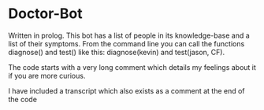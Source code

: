 # Doctor-Bot

Written in prolog. This bot has a list of people in its knowledge-base and a list of
their symptoms. From the command line you can call the functions diagnose() and test()
like this: diagnose(kevin) and test(jason, CF).

The code starts with a very long comment which details my feelings about it if you are
more curious.

I have included a transcript which also exists as a comment at the end of the code
